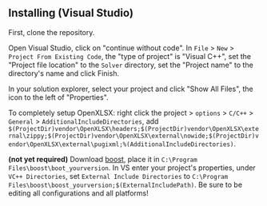 ## Installing (Visual Studio)

First, clone the repository.

Open Visual Studio, click on "continue without code". In `File` > `New` > `Project From Existing Code`,
the "type of project" is "Visual C++", set the "Project file location" to the `Solver` directory, set the "Project name" to the directory's name and click Finish.

In your solution explorer, select your project and click "Show All Files", the icon to the left of "Properties".

To completely setup OpenXLSX: right click the project > `options` > `C/C++` > `General` > `AdditionalIncludeDirectories`,
add `$(ProjectDir)vendor\OpenXLSX\headers;$(ProjectDir)vendor\OpenXLSX\external\zippy;$(ProjectDir)vendor\OpenXLSX\external\nowide;$(ProjectDir)vendor\OpenXLSX\external\pugixml;%(AdditionalIncludeDirectories)`.

**(not yet required)** Download [boost](https://www.boost.org/users/history/version_1_81_0.html), place it in `C:\Program Files\boost\boot_yourversion`.
In VS enter your project's properties, under `VC++ Directories`, set `External Include Directories` to `C:\Program Files\boost\boost_yourversion;$(ExternalIncludePath)`.
Be sure to be editing all configurations and all platforms!
